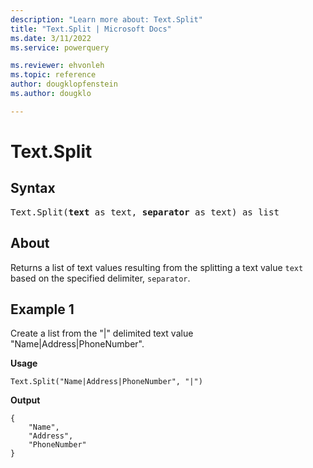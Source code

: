 ```yaml
---
description: "Learn more about: Text.Split"
title: "Text.Split | Microsoft Docs"
ms.date: 3/11/2022
ms.service: powerquery

ms.reviewer: ehvonleh
ms.topic: reference
author: dougklopfenstein
ms.author: dougklo

---
```

# Text.Split

## Syntax

<pre>
Text.Split(<b>text</b> as text, <b>separator</b> as text) as list
</pre>
  
## About

Returns a list of text values resulting from the splitting a text value `text` based on the specified delimiter, `separator`.

## Example 1

Create a list from the "|" delimited text value "Name|Address|PhoneNumber".

**Usage**

```powerquery-m
Text.Split("Name|Address|PhoneNumber", "|")
```

**Output**

```powerquery-m
{
    "Name",
    "Address",
    "PhoneNumber"
}
```
